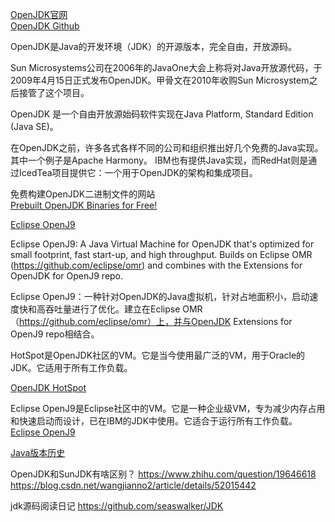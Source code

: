 

[OpenJDK官网](http://openjdk.java.net/)  
[OpenJDK Github](https://github.com/openjdk/jdk)  

OpenJDK是Java的开发环境（JDK）的开源版本，完全自由，开放源码。

Sun Microsystems公司在2006年的JavaOne大会上称将对Java开放源代码，于2009年4月15日正式发布OpenJDK。甲骨文在2010年收购Sun Microsystem之后接管了这个项目。

OpenJDK 是一个自由开放源始码软件实现在Java Platform, Standard Edition (Java SE)。

在OpenJDK之前，许多各式各样不同的公司和组织推出好几个免费的Java实现。其中一个例子是Apache Harmony。 IBM也有提供Java实现，而RedHat则是通过IcedTea项目提供它：一个用于OpenJDK的架构和集成项目。


免费构建OpenJDK二进制文件的网站  
[Prebuilt OpenJDK Binaries for Free!](https://adoptopenjdk.net/?variant=openjdk11&jvmVariant=openj9)




[Eclipse OpenJ9](https://github.com/eclipse/openj9)  

Eclipse OpenJ9: A Java Virtual Machine for OpenJDK that's optimized for small footprint, fast start-up, and high throughput. Builds on Eclipse OMR (https://github.com/eclipse/omr) and combines with the Extensions for OpenJDK for OpenJ9 repo.

Eclipse OpenJ9：一种针对OpenJDK的Java虚拟机，针对占地面积小，启动速度快和高吞吐量进行了优化。建立在Eclipse OMR（https://github.com/eclipse/omr）上，并与OpenJDK Extensions for OpenJ9 repo相结合。




HotSpot是OpenJDK社区的VM。它是当今使用最广泛的VM，用于Oracle的JDK。它适用于所有工作负载。

[OpenJDK HotSpot](https://openjdk.java.net/groups/hotspot/)

Eclipse OpenJ9是Eclipse社区中的VM。它是一种企业级VM，专为减少内存占用和快速启动而设计，已在IBM的JDK中使用。它适合于运行所有工作负载。
[Eclipse OpenJ9](https://www.eclipse.org/openj9/)







[Java版本历史](https://zh.wikipedia.org/wiki/Java%E7%89%88%E6%9C%AC%E6%AD%B7%E5%8F%B2)




OpenJDK和SunJDK有啥区别？
https://www.zhihu.com/question/19646618
https://blog.csdn.net/wangjianno2/article/details/52015442


jdk源码阅读日记
https://github.com/seaswalker/JDK



